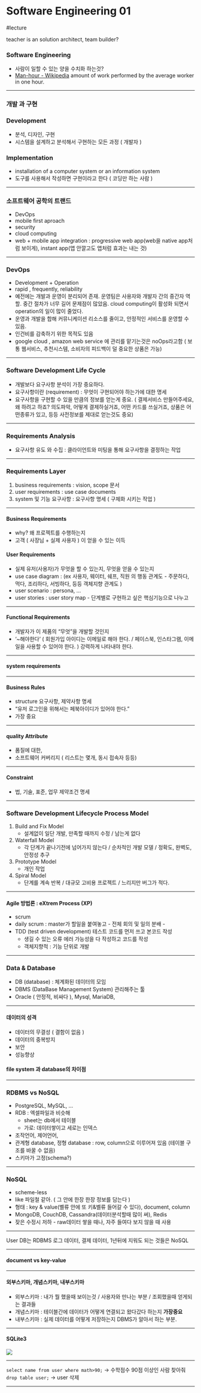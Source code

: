 # Software Engineering 01
#lecture

teacher is an solution architect, team builder?


### Software Engineering
- 사람이 일할 수 있는 양을 수치화 하는것?
- [Man-hour - Wikipedia](https://en.wikipedia.org/wiki/Man-hour) amount of work performed by the average worker in one hour.

- - - -

### 개발 과 구현

### Development
- 분석, 디자인, 구현
- 시스템을 설계하고 분석해서 구현하는 모든 과정 ( 개발자 )

### Implementation
- installation of a computer system or an information system
- 도구를 사용해서 작성하면 구현이라고 한다 ( 코딩만 하는 사람 )

- - - -
### 소프트웨어 공학의 트랜드
- DevOps
- mobile first aproach
- security
- cloud computing 
- web + mobile app integration : progressive web app(web을 native app처럼 보이게), instant app(앱 안깔고도 앱처럼 효과는 내는 것)

- - - -

### DevOps
- Development + Operation 
- rapid , frequently, reliability
- 예전에는 개발과 운영이 분리되어 존재. 운영팀은 사용자와 개발자 간의 중간자 역할. 중간 절차가 너무 길어 문제점이 많았음.  cloud computing이 활성화 되면서 operation의 일이 많이 줄었다.
- 운영과 개발을 합해 커뮤니케이션 리소스를 줄이고, 안정적인 서비스를 운영할 수 있음.
- 인건비를 감축하기 위한 목적도 있음
- google cloud , amazon web service 에 관리를 맡기는것은 noOps라고함 ( 보통 웹서비스, 추천시스템, 소비자의 피드백이 덜 중요한 상품은 가능)

- - - -

### Software Development Life Cycle
- 개발보다 요구사항 분석이 가장 중요하다.
- 요구사항이란 (requirement) : 무엇이 구현되어야 하는가에 대한 명세
- 요구사항을 구현할 수 있을 만큼의 정보를 얻는게 중요. ( 결제서비스 만들어주세요, 왜 하려고 하죠? 의도파악, 어떻게 결제하실거죠, 어떤 카드를 쓰실거죠, 상품은 어떤종류가 있고, 등등 사전정보를 제대로 얻는것도 중요)

- - - -

### Requirements Analysis
- 요구사항 유도 와 수집 : 클라이언트와 미팅을 통해 요구사항을 결정하는 작업

- - - -
### Requirements Layer
1. business requirements : vision, scope 문서
2. user requirements : use case documents
3. system 및 기능 요구사항 : 요구사항 명세 ( 구체화 시키는 작업 )

- - - -

#### Business Requirements
- why? 왜 프로젝트를 수행하는지
- 고객 ( 사장님 + 실제 사용자 ) 이 얻을 수 있는 이득

#### User Requirements
- 실제 유저(사용자)가 무엇을 할 수 있는지, 무엇을 얻을 수 있는지 
- use case diagram : (ex 사용자, 웨이터, 쉐프, 직원 의 행동 관계도 - 주문하다, 먹다, 조리하다, 서빙하다, 등등 객체지향 관계도  )
- user scenario : persona, …
- user stories : user story map  -  단계별로 구현하고 싶은 핵심기능으로 나누고 
- - - -
#### Functional Requirements
- 개발자가 이 제품의 “무엇”을 개발할 것인지
- ‘~해야한다’ ( 회원가입 아이디는 이메일로 해야 한다. /  페이스북, 인스타그램, 이메일을 사용할 수 있어야 한다. ) 강력하게  나타내야 한다.
- - - -
#### system requirements
- - - -
#### Business Rules
- structure 요구사항, 제약사항 명세
- “유저 로그인을 위해서는 페북아이디가 있어야 한다.”
- 가장 중요 
- - - -
#### quality Attribute
- 품질에 대한,
- 소프트웨어 커버리지 ( 리스트는 몇개, 동시 접속자 등등)

- - - -
#### Constraint
- 법, 기술, 표준, 업무 제약조건 명세

- - - -

### Software Development Lifecycle Process Model

1. Build and Fix Model
	- 설계없이 일단 개발, 만족할 때까지 수정 / 남는게 없다
2. Waterfall Model
	- 각 단계가 끝나기전에 넘어가지 않는다 / 순차적인 개발 모델 / 정확도, 완벽도, 안정성 추구
3. Prototype Model
	- 개인 작업
4. Spiral Model
	- 단계를 계속 반복 / 대규모 고비용 프로젝트 / 느리지만 버그가 적다. 
- - - -
#### Agile 방법론 : eXtrem Process (XP)
- scrum  
- daily scrum :  master가 할일을 붙여놓고 - 전체 회의 및 일의 분배 - 
- TDD (test driven development) 테스트 코드를 먼저 쓰고 본코드 작성 
	- 생길 수 있는 오류 에러 가능성을 다 작성하고 코드를 작성
	- 객체지향적 : 기능 단위로 개발 

- - - -
### Data & Database

- DB (database) : 체계화된 데이터의 모임
- DBMS (DataBase Management System) 관리해주는 툴
- Oracle ( 안정적, 비싸다 ), Mysql, MariaDB, 

- - - -

#### 데이터의 성격
- 데이터의 무결성 ( 결함이 없음 )
- 데이터의 중복방지
- 보안
- 성능향상

#### file system 과 database의 차이점


- - - -
### RDBMS vs NoSQL
- PostgreSQL, MySQL, …
- RDB : 엑셀파일과 비슷해 
	- sheet는 db에서 테이블 
	- 가로: 데이터쌓이고 세로는 인덱스
- 조작언어, 제어언어, 
- 관계형 database, 정형 database : row, column으로 이루어져 있음 (테이블 구조를 바꿀 수 없음)
- 스키마가 고정(schema?)
- - - -
### NoSQL
- scheme-less
- like 파일철 같아. ( 그 안에 한장 한장 정보를 담는다 )
- 형태 : key & value(벨류 안에 또 키&벨류 들어갈 수 있다), document, column
- MongoDB, CouchDB, Cassandra(데이터분석할때 많이 써), Redis
- 잦은 수정시 저하 - raw데이터 쌓을 때나, 자주 들여다 보지 않을 때 사용

- - - -
User DB는 RDBMS
로그 데이터, 결제 데이터, 1년뒤에 지워도 되는 것들은 NoSQL
- - - -
#### document vs key-value
- - - -
#### 외부스키마, 개념스키마, 내부스키마

- 외부스키마 : 내가 뭘 했을때 보이는것 / 사용자와 만나는 부분 / 조회했을때 얻게되는 결과들
- 개념스키마 :  테이블간에 데이터가 어떻게 연결되고 왔다갔다 하는지 **가장중요**
- 내부스키마  :  실제 데이터를 어떻게 저장하는지 DBMS가 알아서 하는 부분.

- - - -

#### SQLite3

![](se-lecture01/Screen%20Shot%202018-02-09%20at%2016.20.11.png)
- - - -
 `select name from user where math>90;` -> 수학점수 90점 이상인 사람 찾아줘
`drop table user;`  -> user 삭제

- - - -
